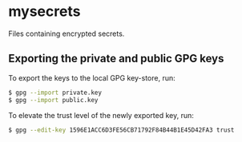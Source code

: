 # mysecrets

Files containing encrypted secrets.

## Exporting the private and public GPG keys

To export the keys to the local GPG key-store, run:

```sh
$ gpg --import private.key
$ gpg --import public.key
```

To elevate the trust level of the newly exported key, run:

```sh
$ gpg --edit-key 1596E1ACC6D3FE56CB71792F84B44B1E45D42FA3 trust
```
